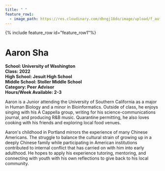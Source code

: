 ```yaml
---
title: " "
feature_row1:
  - image_path: https://res.cloudinary.com/dhngj18do/image/upload/f_auto,q_auto/v1/images/activities/pa_aaron_sha
---
```


{% include feature_row id="feature_row1"%}

# Aaron Sha

**School: University of Washington**  
**Class: 2022**  
**High School: Jesuit High School**  
**Middle School: Stoller Middle School**  
**Category: Peer Advisor**  
**Hours/Week Available: 2-3**  

Aaron is a Junior attending the University of Southern California as a major in Human Biology and a minor in Bioinformatics. Outside of class, he enjoys singing with his A Cappella group, writing for his science-communications journal, and producing R&B music. Quarantine permitting, he also loves cooking with his friends and exploring local food venues.

Aaron's childhood in Portland mirrors the experience of many Chinese Americans. The struggle to balance the cultural strain of growing up in a deeply Chinese family while participating in American institutions contributed to internal conflict that has carried on with him into early adulthood. He hopes to apply his experience tutoring, mentoring, and connecting with youth with his own reflections to give back to his local community.
